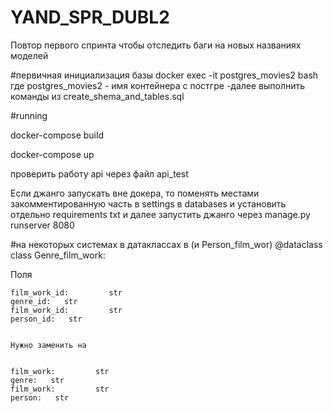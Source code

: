 # YAND_SPR_DUBL2
Повтор первого спринта чтобы отследить баги на новых названиях моделей 

#первичная инициализация базы 
docker exec -it postgres_movies2 bash где postgres_movies2 - имя контейнера с постгре
-далее выполнить команды из create_shema_and_tables.sql

#running

docker-compose build

docker-compose up

проверить работу api через файл api_test

Если джанго запускать вне докера, то поменять местами закомментированную часть в settings в databases и установить отдельно requirements txt и далее запустить джанго через manage.py runserver 8080

#на некоторых системах в датаклассах в (и Person_film_wor)
@dataclass
class Genre_film_work:

Поля  

    film_work_id:         str
    genre_id:   str
    film_work_id:         str
    person_id:   str
    
    
    Нужно заменить на 
    
    
    film_work:         str
    genre:   str
    film_work:         str
    person:   str
